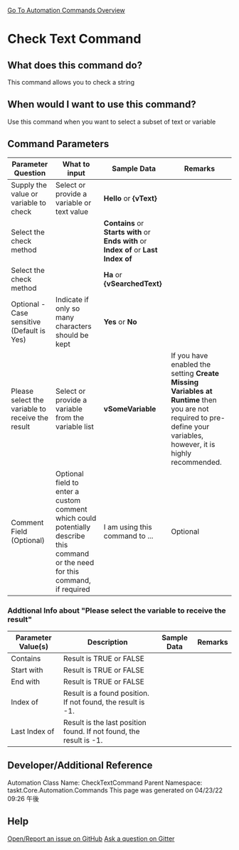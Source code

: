 <!--TITLE: Check Text Command -->
<!-- SUBTITLE: a command in the Data Commands group. -->
[Go To Automation Commands Overview](/automation-commands.md)


# Check Text Command


## What does this command do?
This command allows you to check a string


## When would I want to use this command?
Use this command when you want to select a subset of text or variable


## Command Parameters
| Parameter Question   	| What to input  	|  Sample Data 	| Remarks  	|
| ---                    | ---               | ---           | ---       |
|Supply the value or variable to check|Select or provide a variable or text value|**Hello** or **{vText}**||
|Select the check method||**Contains** or **Starts with** or **Ends with** or **Index of** or **Last Index of**||
|Select the check method||**Ha** or **{vSearchedText}**||
|Optional - Case sensitive (Default is Yes)|Indicate if only so many characters should be kept|**Yes** or **No**||
|Please select the variable to receive the result|Select or provide a variable from the variable list|**vSomeVariable**|If you have enabled the setting **Create Missing Variables at Runtime** then you are not required to pre-define your variables, however, it is highly recommended.|
|Comment Field (Optional)|Optional field to enter a custom comment which could potentially describe this command or the need for this command, if required|I am using this command to ...|Optional|










### Addtional Info about &quot;Please select the variable to receive the result&quot;
| Parameter Value(s) | Description   | Sample Data 	| Remarks  	|
| ---             | ---           | ---          | ---       |
|Contains|Result is TRUE or FALSE|||
|Start with|Result is TRUE or FALSE|||
|End with|Result is TRUE or FALSE|||
|Index of|Result is a found position. If not found, the result is -1.|||
|Last Index of|Result is the last position found. If not found, the result is -1.|||




## Developer/Additional Reference
Automation Class Name: CheckTextCommand
Parent Namespace: taskt.Core.Automation.Commands
This page was generated on 04/23/22 09:26 午後


## Help
[Open/Report an issue on GitHub](https://github.com/saucepleez/taskt/issues/new)
[Ask a question on Gitter](https://gitter.im/taskt-rpa/Lobby)
